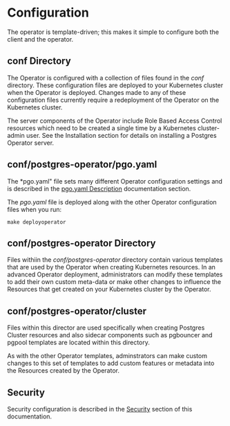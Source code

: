 


# Configuration

The operator is template-driven; this makes it simple to configure both the client and the operator.

## conf Directory
The Operator is configured with a collection of files found in the *conf* directory.  These configuration files are deployed to your Kubernetes cluster when the Operator is deployed.  Changes made to any of these configuration files currently require a redeployment of the Operator on the Kubernetes cluster.

The server components of the Operator include Role Based Access Control resources which need to be created a single time by a Kubernetes cluster-admin user.  See the Installation section for details on installing a Postgres Operator server.

## conf/postgres-operator/pgo.yaml
The *pgo.yaml" file sets many different Operator configuration settings and is described in the [pgo.yaml Description](pgo-yaml-configuration) documentation section.

The *pgo.yaml* file is deployed along with the other Operator configuration files when you run:

    make deployoperator

## conf/postgres-operator Directory
Files withiin the *conf/postgres-operator* directory contain various templates that are used by the Operator when creating Kubernetes resources.  In an advanced Operator deployment, administrators can modify these templates to add their own custom meta-data or make other changes to influence the Resources that get created on your Kubernetes cluster by the Operator.

## conf/postgres-operator/cluster
Files within this director are used specifically when creating Postgres Cluster resources and also sidecar components such as pgbouncer and pgpool templates are located within this directory.

As with the other Operator templates, adminstrators can make custom changes to this set of templates to add custom features or metadata into the Resources created by the Operator.

## Security
Security configuration is described in the [Security](security) section of this documentation.

<!--stackedit_data:
eyJoaXN0b3J5IjpbLTQ1NDE1MTIzOSwtNTMzNjE2NDQsLTE5OT
czNjEyNDcsLTEwODY5Nzc3MjMsLTE2NjU5OTY1MjYsMTExNTEw
NDc4Niw5MTg1MDMzMDFdfQ==
-->